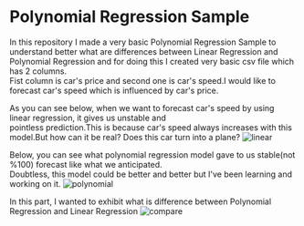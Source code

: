 # Polynomial Regression Sample
In this repository I made a very basic Polynomial Regression Sample to understand better what are differences between
Linear Regression and Polynomial Regression and for doing this I created very basic csv file which has 2 columns.</br>
Fist column is car's price and second one is car's speed.I would like to forecast car's speed which is influenced by car's price.</br>

As you can see below, when we want to forecast car's speed by using linear regression, it gives us unstable and</br>
pointless prediction.This is because car's speed always increases with this model.But how can it be real? Does this car turn into a plane?
![linear](https://user-images.githubusercontent.com/44119225/102091741-4ca27680-3e30-11eb-98f3-bf580256a92a.png)

Below, you can see what polynomial regression model gave to us stable(not %100) forecast like what we anticipated.</br>
Doubtless, this model could be better and better but I've been learning and working on it.
![polynomial](https://user-images.githubusercontent.com/44119225/102092249-ea964100-3e30-11eb-87a1-b51a208c1f7e.png)

In this part, I wanted to exhibit what is difference between Polynomial Regression and Linear Regression
![compare](https://user-images.githubusercontent.com/44119225/102092696-62fd0200-3e31-11eb-99b1-5524bd585344.png)
